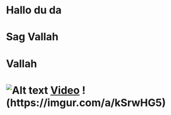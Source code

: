 # Hallo du da
<h1>Sag Vallah<h1>
<h1>Vallah<h1>
<image src="https://i.pinimg.com/originals/b0/72/3c/b0723c75349b400ef5e96108f8d970ec.jpg" alt="Alt text"/>
<a href="https://www.youtube.com/watch?v=dQw4w9WgXcQ">Video</a>
!(https://imgur.com/a/kSrwHG5)
